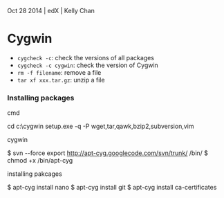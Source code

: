 Oct 28 2014 | edX | Kelly Chan
# Cygwin

- `cygcheck -c`: check the versions of all packages
- `cygcheck -c cygwin`: check the version of Cygwin
- `rm -f filename`: remove a file
- `tar xf xxx.tar.gz`: unzip a file


### Installing packages

cmd

  cd c:\cygwin
  setup.exe -q -P wget,tar,qawk,bzip2,subversion,vim
  
cygwin

  $ svn --force export http://apt-cyg.googlecode.com/svn/trunk/ /bin/ 
  $ chmod +x /bin/apt-cyg
  
installing pakcages

  $ apt-cyg install nano
  $ apt-cyg install git
  $ apt-cyg install ca-certificates
